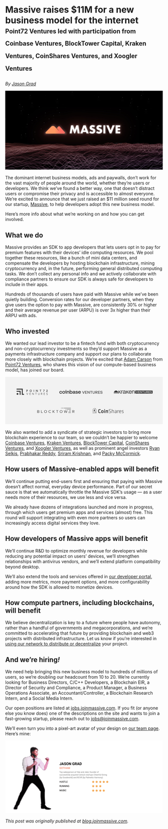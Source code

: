 # Massive raises $11M for a new business model for the internet<br><sub><sup>Point72 Ventures led with participation from Coinbase Ventures, BlockTower Capital, Kraken Ventures, CoinShares Ventures, and Xoogler Ventures

_By [Jason Grad](https://github.com/codeninja23)_

![Massive, a new business model for the internet](massive.jpg)

The dominant internet business models, ads and paywalls, don’t work for the vast majority of people
around the world, whether they’re users or developers. We think we’ve found a better way, one that
doesn’t distract users or compromise their privacy and is accessible to almost everyone. We’re
excited to announce that we just raised an $11 million seed round for our startup,
[Massive](https://joinmassive.com/), to help developers adopt this new business model.

Here’s more info about what we’re working on and how you can get involved.

## What we do

Massive provides an SDK to app developers that lets users opt in to pay for premium features with
their devices’ idle computing resources. We pool together these resources, like a bunch of mini data
centers, and compensate the developers by hosting blockchain infrastructure, mining cryptocurrency
and, in the future, performing general distributed computing tasks. We don’t collect any personal
info and we actively collaborate with compliance partners to ensure our SDK is always safe for
developers to include in their apps.

Hundreds of thousands of users have paid with Massive while we’ve been quietly building. Conversion
rates for our developer partners, when they give users the option to pay with Massive, are
consistently 30% or higher and their average revenue per user (ARPU) is over 3x higher than their
ARPU with ads.

## Who invested

We wanted our lead investor to be a fintech fund with both cryptocurrency and non-cryptocurrency
investments so they’d support Massive as a payments infrastructure company and support our plans to
collaborate more closely with blockchain projects. We’re excited that
[Adam Carson](https://p72.vc/team/adam-k-carson/) from [Point72 Ventures](https://p72.vc/), who
shares this vision of our compute-based business model, has joined our board.

![Massive’s investors](investors.png)

We also wanted to add a syndicate of strategic investors to bring more blockchain experience to our
team, so we couldn’t be happier to welcome [Coinbase Ventures](https://www.coinbase.com/ventures),
[Kraken Ventures](https://www.krakenventures.com/),
[BlockTower Capital](https://www.blocktower.com/),
[CoinShares Ventures](https://coinshares.com/active/cs-ventures), and
[Xoogler Ventures](https://www.linkedin.com/pulse/supporting-ex-google-founders-launching-xoogler-ventures-fong/),
as well as prominent angel investors [Ryan Selkis](https://messari.io/person/ryan-selkis),
[Prabhakar Reddy](https://blog.falconx.io/falconx-raises-17m-in-financing-to-build-the-future-of-digital-asset-trading/),
[Sriram Krishnan](https://sriramkrishnan.substack.com/), and
[Packy McCormick](https://www.notboring.co/).

## How users of Massive-enabled apps will benefit

We’ll continue putting end-users first and ensuring that paying with Massive doesn’t affect normal,
everyday device performance. Part of our secret sauce is that we automatically throttle the Massive
SDK’s usage — as a user needs more of their resources, we use less and vice versa.

We already have dozens of integrations launched and more in progress, through which users get
premium apps and services (almost) free. This round will support integrating with even more partners
so users can increasingly access digital services they love.

## How developers of Massive apps will benefit

We’ll continue R&D to optimize monthly revenue for developers while reducing any potential impact on
users’ devices, we’ll strengthen relationships with antivirus vendors, and we’ll extend platform
compatibility beyond desktop.

We’ll also extend the tools and services offered in
[our developer portal](https://partners.joinmassive.com/), adding more metrics, more payment
options, and more configurability around how the SDK is allowed to monetize devices.

## How compute partners, including blockchains, will benefit

We believe decentralization is key to a future where people have autonomy, rather than a handful of
governments and megacorporations, and we’re committed to accelerating that future by providing
blockchain and web3 projects with distributed infrastructure. Let us know if you’re interested in
[using our network to distribute or decentralize](https://joinmassive.com/daas) your project.

## And we’re hiring<em>!</em>

We need help bringing this new business model to hundreds of millions of users, so we’re doubling
our headcount from 10 to 20. We’re currently looking for Business Directors, C/C++ Developers, a
Blockchain EIR, a Director of Security and Compliance, a Product Manager, a Business Operations
Associate, an Accountant/Controller, a Blockchain Research Intern, and a Social Media Intern.

Our open positions are listed at [jobs.joinmassive.com](https://jobs.joinmassive.com/). If you fit
(or anyone else you know does) one of the descriptions on the site and wants to join a fast-growing
startup, please reach out to jobs@joinmassive.com.

We’ll even turn you into a pixel-art avatar of your design on
[our team page](https://joinmassive.com/team). Here’s mine:

![Jason Grad, the avatar](jason.gif)

_This post was originally published at
[blog.joinmassive.com](https://blog.joinmassive.com/massive-raises-11m-for-a-new-business-model-for-the-internet-5c28619b52fd)._

